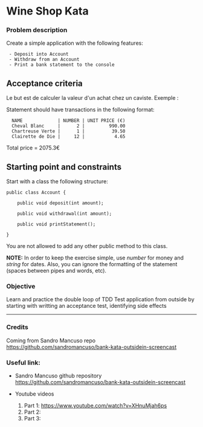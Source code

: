 # Wine Shop Kata

### Problem description

Create a simple application with the following features:

     - Deposit into Account
     - Withdraw from an Account
     - Print a bank statement to the console

## Acceptance criteria

Le but est de calculer la valeur d'un achat chez un caviste. Exemple :

Statement should have transactions in the following format:

```
  NAME             | NUMBER | UNIT PRICE (€)
  Cheval Blanc     |      2 |         990.00
  Chartreuse Verte |      1 |          39.50
  Clairette de Die |     12 |           4.65
```

Total price = 2075.3€

## Starting point and constraints

Start with a class the following structure:

    public class Account {

        public void deposit(int amount);

        public void withdrawal(int amount);

        public void printStatement();

    }

You are not allowed to add any other public method to this class.

**NOTE:** In order to keep the exercise simple, use _number_ for money and _string_ for dates.
Also, you can ignore the formatting of the statement (spaces between pipes and words, etc).

### Objective

Learn and practice the double loop of TDD
Test application from outside by starting with writting an acceptance test, identifying side effects

---
### Credits

Coming from Sandro Mancuso repo https://github.com/sandromancuso/bank-kata-outsidein-screencast

### Useful link:

 - Sandro Mancuso github repository https://github.com/sandromancuso/bank-kata-outsidein-screencast

 - Youtube videos 
    1. Part 1: https://www.youtube.com/watch?v=XHnuMjah6ps
    2. Part 2:
    3. Part 3:
